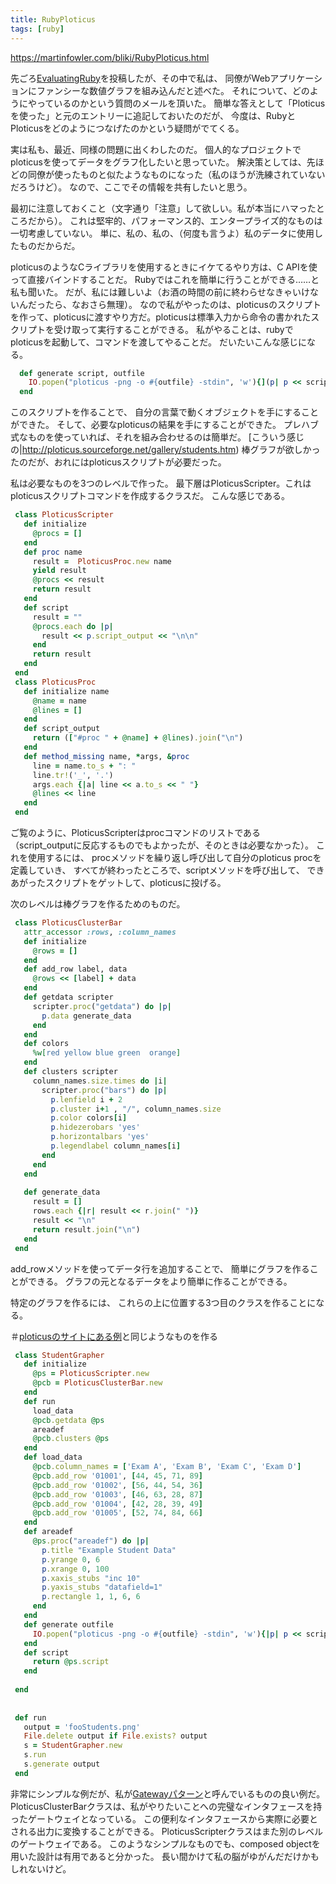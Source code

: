 ```yaml
---
title: RubyPloticus
tags: [ruby]
---
```


https://martinfowler.com/bliki/RubyPloticus.html



先ごろ[EvaluatingRuby](/EvaluatingRuby)を投稿したが、その中で私は、
同僚がWebアプリケーションにファンシーな数値グラフを組み込んだと述べた。
それについて、どのようにやっているのかという質問のメールを頂いた。
簡単な答えとして「Ploticusを使った」と元のエントリーに追記しておいたのだが、
今度は、RubyとPloticusをどのようにつなげたのかという疑問がでてくる。



実は私も、最近、同様の問題に出くわしたのだ。
個人的なプロジェクトでploticusを使ってデータをグラフ化したいと思っていた。
解決策としては、先ほどの同僚が使ったものと似たようなものになった（私のほうが洗練されていないだろうけど）。
なので、ここでその情報を共有したいと思う。



最初に注意しておくこと（文字通り「注意」して欲しい。私が本当にハマったところだから）。
これは堅牢的、パフォーマンス的、エンタープライズ的なものは一切考慮していない。
単に、私の、私の、（何度も言うよ）私のデータに使用したものだからだ。



ploticusのようなCライブラリを使用するときにイケてるやり方は、C APIを使って直接バインドすることだ。
Rubyではこれを簡単に行うことができる……と私も聞いた。
だが、私には難しいよ（お酒の時間の前に終わらせなきゃいけないんだったら、なおさら無理）。
なので私がやったのは、ploticusのスクリプトを作って、ploticusに渡すやり方だ。ploticusは標準入力から命令の書かれたスクリプトを受け取って実行することができる。
私がやることは、rubyでploticusを起動して、コマンドを渡してやることだ。
だいたいこんな感じになる。

```ruby
  def generate script, outfile
    IO.popen("ploticus -png -o #{outfile} -stdin", 'w'){](p| p << script}
  end
```


このスクリプトを作ることで、
自分の言葉で動くオブジェクトを手にすることができた。
そして、必要なploticusの結果を手にすることができた。
プレハブ式なものを使っていれば、それを組み合わせるのは簡単だ。
[こういう感じの|http://ploticus.sourceforge.net/gallery/students.htm)
棒グラフが欲しかったのだが、おれにはploticusスクリプトが必要だった。



私は必要なものを3つのレベルで作った。
最下層はPloticusScripter。これはploticusスクリプトコマンドを作成するクラスだ。
こんな感じである。

```ruby
 class PloticusScripter
   def initialize
     @procs = []
   end
   def proc name
     result =  PloticusProc.new name
     yield result
     @procs << result
     return result
   end
   def script
     result = ""
     @procs.each do |p|
       result << p.script_output << "\n\n"
     end
     return result    
   end
 end
 class PloticusProc
   def initialize name
     @name = name
     @lines = []
   end
   def script_output
     return (["#proc " + @name] + @lines).join("\n")
   end
   def method_missing name, *args, &proc
     line = name.to_s + ": "
     line.tr!('_', '.')
     args.each {|a| line << a.to_s << " "}
     @lines << line
   end
 end
```


ご覧のように、PloticusScripterはprocコマンドのリストである
（script_outputに反応するものでもよかったが、そのときは必要なかった）。
これを使用するには、
procメソッドを繰り返し呼び出して自分のploticus procを定義していき、
すべてが終わったところで、scriptメソッドを呼び出して、
できあがったスクリプトをゲットして、ploticusに投げる。



次のレベルは棒グラフを作るためのものだ。

```ruby
 class PloticusClusterBar 
   attr_accessor :rows, :column_names
   def initialize
     @rows = []
   end
   def add_row label, data
     @rows << [label] + data
   end
   def getdata scripter
     scripter.proc("getdata") do |p|
       p.data generate_data
     end
   end
   def colors
     %w[red yellow blue green  orange]
   end
   def clusters scripter
     column_names.size.times do |i|
       scripter.proc("bars") do |p|
         p.lenfield i + 2
         p.cluster i+1 , "/", column_names.size
         p.color colors[i]
         p.hidezerobars 'yes'
         p.horizontalbars 'yes'
         p.legendlabel column_names[i]
       end    
     end
   end
 
   def generate_data
     result = []
     rows.each {|r| result << r.join(" ")}
     result << "\n"
     return result.join("\n")    
   end  
 end
```


add_rowメソッドを使ってデータ行を追加することで、
簡単にグラフを作ることができる。
グラフの元となるデータをより簡単に作ることができる。



特定のグラフを作るには、
これらの上に位置する3つ目のクラスを作ることになる。



＃[ploticusのサイトにある例](http://ploticus.sourceforge.net/gallery/students.htm)と同じようなものを作る

```ruby
 class StudentGrapher
   def initialize
     @ps = PloticusScripter.new
     @pcb = PloticusClusterBar.new
   end
   def run
     load_data
     @pcb.getdata @ps
     areadef
     @pcb.clusters @ps    
   end
   def load_data
     @pcb.column_names = ['Exam A', 'Exam B', 'Exam C', 'Exam D']
     @pcb.add_row '01001', [44, 45, 71, 89]
     @pcb.add_row '01002', [56, 44, 54, 36]
     @pcb.add_row '01003', [46, 63, 28, 87]
     @pcb.add_row '01004', [42, 28, 39, 49]
     @pcb.add_row '01005', [52, 74, 84, 66]    
   end
   def areadef
     @ps.proc("areadef") do |p|
       p.title "Example Student Data"
       p.yrange 0, 6
       p.xrange 0, 100
       p.xaxis_stubs "inc 10"
       p.yaxis_stubs "datafield=1"
       p.rectangle 1, 1, 6, 6
     end
   end
   def generate outfile
     IO.popen("ploticus -png -o #{outfile} -stdin", 'w'){|p| p << script}
   end
   def script
     return @ps.script
   end
 
 end
 
 
 def run
   output = 'fooStudents.png'
   File.delete output if File.exists? output
   s = StudentGrapher.new
   s.run
   s.generate output
 end
```


非常にシンプルな例だが、私が[Gatewayパターン](https://martinfowler.com/eaaCatalog/gateway.html)と呼んでいるものの良い例だ。
PloticusClusterBarクラスは、私がやりたいことへの完璧なインタフェースを持ったゲートウェイとなっている。
この便利なインタフェースから実際に必要とされる出力に変換することができる。
PloticusScripterクラスはまた別のレベルのゲートウェイである。
このようなシンプルなものでも、composed objectを用いた設計は有用であると分かった。
長い間かけて私の脳がゆがんだだけかもしれないけど。
